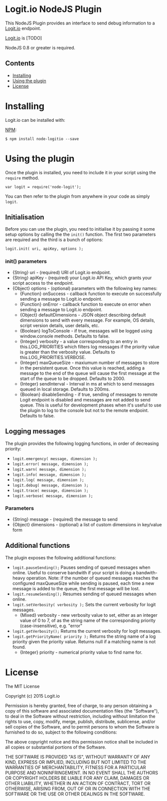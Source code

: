 Logit.io NodeJS Plugin
=================================

This NodeJS Plugin provides an interface to send debug information to a [Logit.io](http://logit.io/) endpoint.

[Logit.io](http://logit.io/) is [TODO]

NodeJS 0.8 or greater is required.

## Contents

* [Installing](#installing)
* [Using the plugin](#using-the-plugin)
* [License](#license)

# Installing

Logit.io can be installed with:

[NPM](https://www.npmjs.com/):

```
$ npm install node-logitio --save
```

# Using the plugin

Once the plugin is installed, you need to include it in your script using the `require` method.

```
var logit = require('node-logit');
```

You can then refer to the plugin from anywhere in your code as simply `logit`.

## Initialisation

Before you can use the plugin, you need to initialise it by passing it some setup options by calling the the `init()` function.
The first two parameters are required and the third is a bunch of options:

```
logit.init( uri, apiKey, options );
```

### init() parameters

- {String} uri - (required) URI of Logit.io endpoint.
- {String} apiKey - (required) your Logit.io API Key, which grants your script access to the endpoint.
- {Object} options - (optional) parameters with the following key names:
    - {Function} onSuccess - callback function to execute on successfully sending a message to Logit.io endpoint.
    - {Function} onError - callback function to execute on error when sending a message to Logit.io endpoint.
    - {Object} defaultDimensions - JSON object describing default dimensions to send with every message. For example, OS details, script version details, user details, etc.
    - {Boolean} logToConsole - if true, messages will be logged using window.console methods. Defaults to false.
    - {Integer} verbosity - a value corresponding to an entry in this.LOG_PRIORITIES which filters log messages if the priority value is greater than the verbosity value. Defaults to this.LOG_PRIORITIES.VERBOSE.
    - {Integer} maxQueueSize - maxiumum number of messages to store in the persistent queue. Once this value is reached, adding a message to the end of the queue will cause the first message at the start of the queue to be dropped. Defaults to 2000.
    - {Integer} sendInterval - Interval in ms at which to send messages queued in local storage. Defaults to 200ms.
    - {Boolean} disableSending - if true, sending of messages to remote Logit endpoint is disabled and messages are not added to send queue. This is useful for development phases when it's useful to use the plugin to log to the console but not to the remote endpoint. Defaults to false.

## Logging messages

The plugin provides the following logging functions, in order of decreasing priority:

- `logit.emergency( message, dimension );`
- `logit.error( message, dimension );`
- `logit.warn( message, dimension );`
- `logit.info( message, dimension );`
- `logit.log( message, dimension );`
- `logit.debug( message, dimension );`
- `logit.trace( message, dimension );`
- `logit.verbose( message, dimension );`

### Parameters

- {String} message - (required) the message to send
- {Object} dimensions - (optional) a list of custom dimensions in key/value form



## Additional functions

The plugin exposes the following additional functions:

- `logit.pauseSending();` Pauses sending of queued messages when online. Useful to conserve bandwith if your script is doing a bandwith-heavy operation. Note: if the number of queued messages reaches the configured maxQueueSize while sending is paused, each time a new message is added to the queue, the first message will be lost.
- `logit.resumeSending();` Resumes sending of queued messages when online.
- `logit.setVerbosity( verbosity );` Sets the current verbosity for logit messages.
    - {Mixed} verbosity - new verbosity value to set, either as an integer value of 0 to 7, of as the string name of the corresponding priority (case-insensitive), e.g. "error"
- `logit.getVerbosity();` Returns the current verbosity for logit messages.
- `logit.getPriorityName( priority );` Returns the string name of a log priority given the priority value. Returns null if a matching name is not found.
    - {Integer} priority - numerical priority value to find name for.


License
================

The MIT License

Copyright (c) 2015 Logit.io

Permission is hereby granted, free of charge, to any person obtaining a copy
of this software and associated documentation files (the "Software"), to deal
in the Software without restriction, including without limitation the rights
to use, copy, modify, merge, publish, distribute, sublicense, and/or sell
copies of the Software, and to permit persons to whom the Software is
furnished to do so, subject to the following conditions:

The above copyright notice and this permission notice shall be included in
all copies or substantial portions of the Software.

THE SOFTWARE IS PROVIDED "AS IS", WITHOUT WARRANTY OF ANY KIND, EXPRESS OR
IMPLIED, INCLUDING BUT NOT LIMITED TO THE WARRANTIES OF MERCHANTABILITY,
FITNESS FOR A PARTICULAR PURPOSE AND NONINFRINGEMENT. IN NO EVENT SHALL THE
AUTHORS OR COPYRIGHT HOLDERS BE LIABLE FOR ANY CLAIM, DAMAGES OR OTHER
LIABILITY, WHETHER IN AN ACTION OF CONTRACT, TORT OR OTHERWISE, ARISING FROM,
OUT OF OR IN CONNECTION WITH THE SOFTWARE OR THE USE OR OTHER DEALINGS IN
THE SOFTWARE.
